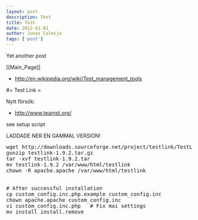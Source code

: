 ```yaml
---
layout: post
description: Test
title: Test
date: 2012-01-01
author: Jonas Colmsjo
tags: ['post']
---
```


Yet another post





[[Main_Page]]


* http://en.wikipedia.org/wiki/Test_management_tools



#= Test Link =

Nytt försök:
* http://www.teamst.org/

see setup script







LADDADE NER EN GAMMAL VERSION!

<pre>
wget http://downloads.sourceforge.net/project/testlink/TestLink%201.9/TestLink%201.9.2/testlink-1.9.2.tar.gz?r=http%3A%2F%2Fsourceforge.net%2Fprojects%2Ftestlink%2Ffiles%2F&ts=1323175588&use_mirror=freefr
gunzip testlink-1.9.2.tar.gz 
tar -xvf testlink-1.9.2.tar
mv testlink-1.9.2 /var/www/html/testlink
chown -R apache.apache /var/www/html/testlink


# After successful installation
cp custom_config.inc.php.example custom_config.inc
chown apache.apache custom_config.inc
vi custom_config.inc.php   # Fix mai settings
mv install install.remove

</pre>
